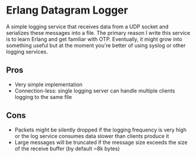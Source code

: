 Erlang Datagram Logger
======================

A simple logging service that receives data from a UDP socket and serializes
these messages into a file. The primary reason I write this service is to learn
Erlang and get familiar with OTP. Eventually, it might grow into something
useful but at the moment you're better of using syslog or other logging
services.

Pros
----

 * Very simple implementation
 * Connection-less: single logging server can handle multiple clients
   logging to the same file

Cons
----

 * Packets might be silently dropped if the logging frequency is very high
   or the log service consumes data slower than clients produce it
 * Large messages will be truncated if the message size exceeds the size of
   the receive buffer (by default ~8k bytes)
